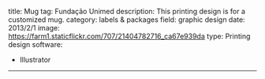 title: Mug
tag: Fundação Unimed
description: This printing design is for a customized mug.
category: labels & packages
field: graphic design
date: 2013/2/1
image: https://farm1.staticflickr.com/707/21404782716_ca67e939da
type: Printing design
software:
- Illustrator
---
